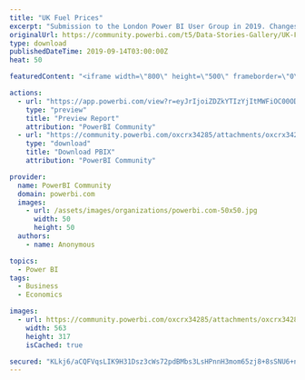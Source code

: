 ```yaml
---
title: "UK Fuel Prices"
excerpt: "Submission to the London Power BI User Group in 2019. Changes in fuel prices (Diesel &amp; Petrol) against inflation between 2004 and June 2019."
originalUrl: https://community.powerbi.com/t5/Data-Stories-Gallery/UK-Fuel-Prices/m-p/792351
type: download
publishedDateTime: 2019-09-14T03:00:00Z
heat: 50

featuredContent: "<iframe width=\"800\" height=\"500\" frameborder=\"0\" src=\"https://app.powerbi.com/view?r=eyJrIjoiZDZkYTIzYjItMWFiOC00ODg2LWEzYzktMGQyMzM3OWNkMDgxIiwidCI6IjRlMWY1ZGU4LTg4NWQtNGY2Yy1iMDQwLWYxNDFhZTFmYzQ5OSIsImMiOjZ9\"></iframe>"

actions:
  - url: "https://app.powerbi.com/view?r=eyJrIjoiZDZkYTIzYjItMWFiOC00ODg2LWEzYzktMGQyMzM3OWNkMDgxIiwidCI6IjRlMWY1ZGU4LTg4NWQtNGY2Yy1iMDQwLWYxNDFhZTFmYzQ5OSIsImMiOjZ9"
    type: "preview"
    title: "Preview Report"
    attribution: "PowerBI Community"
  - url: "https://community.powerbi.com/oxcrx34285/attachments/oxcrx34285/DataStoriesGallery/2991/2/Fuel%20Prices.pbix"
    type: "download"
    title: "Download PBIX"
    attribution: "PowerBI Community"

provider:
  name: PowerBI Community
  domain: powerbi.com
  images:
    - url: /assets/images/organizations/powerbi.com-50x50.jpg
      width: 50
      height: 50
  authors:
    - name: Anonymous

topics:
  - Power BI
tags:
  - Business
  - Economics

images:
  - url: https://community.powerbi.com/oxcrx34285/attachments/oxcrx34285/DataStoriesGallery/2991/1/Fuel%20Prices%20Thumbnail.png
    width: 563
    height: 317
    isCached: true

secured: "KLkj6/aCQFVqsLIK9H31Dsz3cWs72pdBMbs3LsHPnnH3mom65zj8+8sSNU6+nKZWHdcNa1XvRpxWUGbT0oq3bl1n0ILYc1sSGPgWY6EciwsW9EeUxT7XURG9OGuoU/G1mISs2C1vvfuXkai3BNaIkCTc4DitAgg/DogXduoCr/UNO2CobKNumGiy8oEgPbvLTLHh14fOcsrpzBuG/Ywrnz7nqphO9/AXgV+PE8laNpu+jEeedQ0Qx1W0uV0Hv25D1eyOGaqATDmBd04sWQoeW7yWt3AsOoe6/6WHNhUNtgxpgquD3y/3siFrDnTQlZQrjYT7i4Dy0fdwULDUvq5PM8GejVPWpDOpk20moQj6byCdLEXJpgdwRhWX5u45MVSXQmrQzKroLll47TKjUJqZRQ==;6yaHPNei+n6n01mR09PO9w=="
---
```


